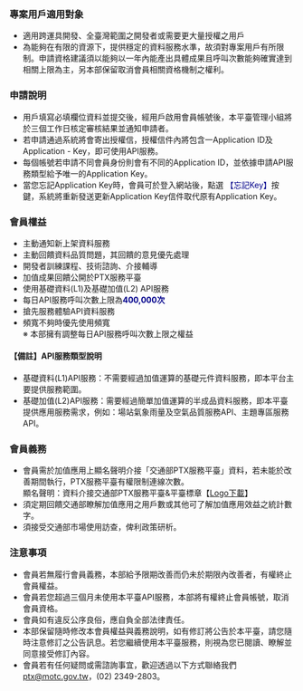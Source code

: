 ### 專案用戶適用對象
- 適用跨運具開發、全臺灣範圍之開發者或需要更大量授權之用戶
- 為能夠在有限的資源下，提供穩定的資料服務水準，故須對專案用戶有所限制。申請資格建議須以能夠以一年內能產出具體成果且呼叫次數能夠確實達到相關上限為主，另本部保留取消會員相關資格機制之權利。

### 申請說明
- 用戶填寫必填欄位資料並提交後，經用戶啟用會員帳號後，本平臺管理小組將於三個工作日核定審核結果並通知申請者。
- 若申請通過系統將會寄出授權信，授權信件內將包含一Application ID及Application - Key，即可使用API服務。
- 每個帳號若申請不同會員身份則會有不同的Application ID，並依據申請API服務類型給予唯一的Application Key。
- 當您忘記Application Key時，會員可於登入網站後，點選<font color="#00008B"> 【忘記Key】</font>按鍵，系統將重新發送更新Application Key信件取代原有Application Key。


### 會員權益
- 主動通知新上架資料服務
- 主動回饋資料品質問題，其回饋的意見優先處理
- 開發者訓練課程、技術諮詢、介接輔導
- 加值成果回饋公開於PTX服務平臺
- 使用基礎資料(L1)及基礎加值(L2) API服務
- 每日API服務呼叫次數上限為<font color="#00008B">__400,000次__</font>
- 搶先服務體驗API資料服務
- 頻寬不夠時優先使用頻寬  
※ 本部擁有調整每日API服務呼叫次數上限之權益


#### 【備註】API服務類型說明
 
- 基礎資料(L1)API服務：不需要經過加值運算的基礎元件資料服務，即本平台主要提供服務範圍。 
- 基礎加值(L2)API服務：需要經過簡單加值運算的半成品資料服務，即本平臺提供應用服務需求，例如：場站氣象雨量及空氣品質服務API、主題專區服務API。 
 

### 會員義務
- 會員需於加值應用上顯名聲明介接「交通部PTX服務平臺」資料，若未能於改善期間執行，PTX服務平臺有權限制連線次數。<br>  顯名聲明：資料介接交通部PTX服務平臺&平臺標章【<a href="http://ptx.transportdata.tw/PTX/logo.jpg">Logo下載</a>】
- 須定期回饋交通部瞭解加值應用之用戶數或其他可了解加值應用效益之統計數字。
- 須接受交通部市場使用訪查，俾利政策研析。

### 注意事項
- 會員若無履行會員義務，本部給予限期改善而仍未於期限內改善者，有權終止會員權益。
- 會員若您超過三個月未使用本平臺API服務，本部將有權終止會員帳號，取消會員資格。
- 會員如有違反公序良俗，應自負全部法律責任。
- 本部保留隨時修改本會員權益與義務說明，如有修訂將公告於本平臺，請您隨時注意修訂之公告訊息。若您繼續使用本平臺服務，則視為您已閱讀、瞭解並同意接受修訂內容。
- 會員若有任何疑問或需諮詢事宜，歡迎透過以下方式聯絡我們
ptx@motc.gov.tw，(02) 2349-2803。
